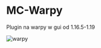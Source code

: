 # MC-Warpy
Plugin na warpy w gui od 1.16.5-1.19



![warpy](https://github.com/To1MaszProblem/MC-Warpy/assets/97973395/f06b7088-4d33-4a91-b954-91d6d39ef430)


